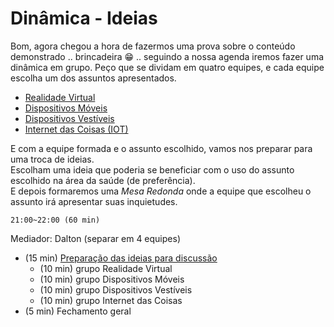 # Dinâmica - Ideias

Bom, agora chegou a hora de fazermos uma prova sobre o conteúdo demonstrado .. brincadeira 😁 .. seguindo a nossa agenda iremos fazer uma dinâmica em grupo. Peço que se dividam em quatro equipes, e cada equipe escolha um dos assuntos apresentados.

- [Realidade Virtual](../Conceitos/RealidadeVirtual.md "Conceitos sobre Realidade Virtual")  
- [Dispositivos Móveis](../Conceitos/DispositivosMoveis.md "Conceitos sobre Dispositivos Móveis")  
- [Dispositivos Vestíveis](../Conceitos/DispositivosVestiveis.md "Conceitos sobre Dispositivos Vestíveis")  
- [Internet das Coisas (IOT)](../Conceitos/InternetDasCoisas.md "Conceitos sobre Internet das Coisas")  

E com a equipe formada e o assunto escolhido, vamos nos preparar para uma troca de ideias.  
Escolham uma ideia que poderia se beneficiar com o uso do assunto escolhido na área da saúde (de preferência).  
E depois formaremos uma *Mesa Redonda* onde a equipe que escolheu o assunto irá apresentar suas inquietudes.  

    21:00~22:00 (60 min)   

Mediador: Dalton (separar em 4 equipes)  

- (15 min) [Preparação das ideias para discussão](Dinamica.md "Preparação das ideias para discussão")  
  - (10 min) grupo Realidade Virtual  
  - (10 min) grupo Dispositivos Móveis  
  - (10 min) grupo Dispositivos Vestíveis  
  - (10 min) grupo Internet das Coisas  
- (5 min) Fechamento geral  
